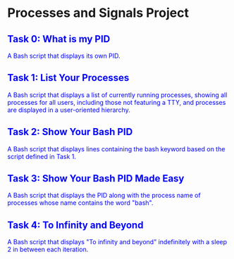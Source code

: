 # Processes and Signals Project

<font color="blue">

## Task 0: What is my PID
A Bash script that displays its own PID.

## Task 1: List Your Processes
A Bash script that displays a list of currently running processes, showing all processes for all users, including those not featuring a TTY, and processes are displayed in a user-oriented hierarchy.

## Task 2: Show Your Bash PID
A Bash script that displays lines containing the bash keyword based on the script defined in Task 1.

## Task 3: Show Your Bash PID Made Easy
A Bash script that displays the PID along with the process name of processes whose name contains the word "bash".

## Task 4: To Infinity and Beyond
A Bash script that displays "To infinity and beyond" indefinitely with a sleep 2 in between each iteration.

</font>
